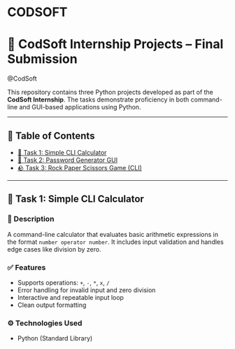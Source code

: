 # CODSOFT
# 🚀 CodSoft Internship Projects – Final Submission

@CodSoft

This repository contains three Python projects developed as part of the **CodSoft Internship**. The tasks demonstrate proficiency in both command-line and GUI-based applications using Python.

---

## 📁 Table of Contents

- [🔢 Task 1: Simple CLI Calculator](#-task-1-simple-cli-calculator)
- [🔐 Task 2: Password Generator GUI](#-task-2-password-generator-gui)
- [🪨 Task 3: Rock Paper Scissors Game (CLI)](#-task-3-rock-paper-scissors-game-cli)

---

## 🔢 Task 1: Simple CLI Calculator

### 📄 Description
A command-line calculator that evaluates basic arithmetic expressions in the format `number operator number`. It includes input validation and handles edge cases like division by zero.

### ✅ Features
- Supports operations: `+`, `-`, `*`, `x`, `/`
- Error handling for invalid input and zero division
- Interactive and repeatable input loop
- Clean output formatting

### ⚙️ Technologies Used
- Python (Standard Library)



